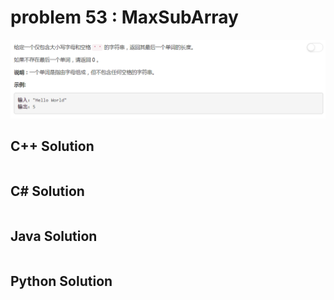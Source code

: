 
# problem 53 : MaxSubArray

<img src="https://github.com/Peefy/PeefyLeetCode/blob/master/doc/58.LengthOfLastWord/problem.png"/>

## C++ Solution

```c++


```

## C# Solution

```csharp


```

## Java Solution

```java


```

## Python Solution

```python

```


